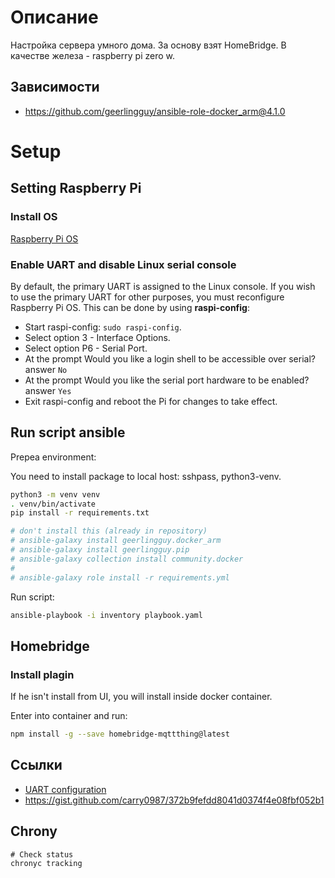 # Описание

Настройка сервера умного дома. За основу взят HomeBridge. В качестве железа - raspberry pi zero w.

## Зависимости

- https://github.com/geerlingguy/ansible-role-docker_arm@4.1.0

# Setup

## Setting Raspberry Pi

### Install OS

[Raspberry Pi OS](https://www.raspberrypi.org/software/)

### Enable UART and disable Linux serial console

By default, the primary UART is assigned to the Linux console.
If you wish to use the primary UART for other purposes,
you must reconfigure Raspberry Pi OS. This can be done by using **raspi-config**:

- Start raspi-config: `sudo raspi-config`.
- Select option 3 - Interface Options.
- Select option P6 - Serial Port.
- At the prompt Would you like a login shell to be accessible over serial? answer `No`
- At the prompt Would you like the serial port hardware to be enabled? answer `Yes`
- Exit raspi-config and reboot the Pi for changes to take effect.

## Run script ansible

Prepea environment:

You need to install package to local host: sshpass, python3-venv.

```bash
python3 -m venv venv
. venv/bin/activate
pip install -r requirements.txt

# don't install this (already in repository)
# ansible-galaxy install geerlingguy.docker_arm
# ansible-galaxy install geerlingguy.pip
# ansible-galaxy collection install community.docker
#
# ansible-galaxy role install -r requirements.yml
```

Run script:

```bash
ansible-playbook -i inventory playbook.yaml
```

## Homebridge

### Install plagin

If he isn't install from UI, you will install inside docker container.

Enter into container and run:

```bash
npm install -g --save homebridge-mqttthing@latest
```

## Ссылки

- [UART configuration](https://www.raspberrypi.org/documentation/configuration/uart.md)
- https://gist.github.com/carry0987/372b9fefdd8041d0374f4e08fbf052b1


## Chrony

```console
# Check status
chronyc tracking
```
